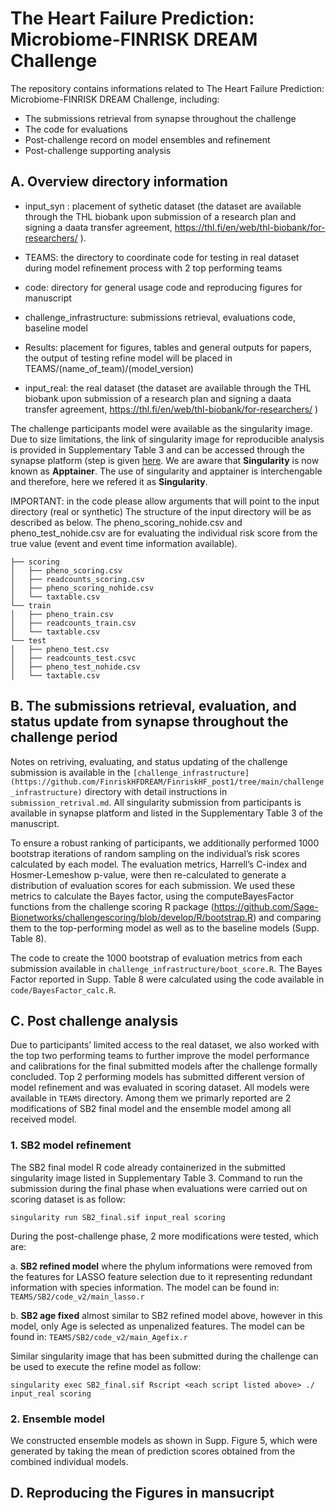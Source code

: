 # The Heart Failure Prediction: Microbiome-FINRISK DREAM Challenge

The repository contains informations related to The Heart Failure Prediction: Microbiome-FINRISK DREAM Challenge, including:
* The submissions retrieval from synapse throughout the challenge
* The code for evaluations
* Post-challenge record on model ensembles and refinement
* Post-challenge supporting analysis

## A. Overview directory information

* input_syn : placement of sythetic dataset (the dataset are available through the THL biobank upon submission of a research plan and signing a daata transfer agreement, https://thl.fi/en/web/thl-biobank/for-researchers/ ).

* TEAMS: the directory to coordinate  code for testing in real dataset during model refinement process with 2 top performing teams

* code: directory for general usage code and reproducing figures for manuscript

* challenge_infrastructure: submissions retrieval, evaluations code, baseline model

* Results: placement for figures, tables and general outputs for papers, the output of testing refine model will be placed in TEAMS/(name_of_team)/(model_version)

* input_real: the real dataset (the dataset are available through the THL biobank upon submission of a research plan and signing a daata transfer agreement, https://thl.fi/en/web/thl-biobank/for-researchers/ )

The challenge participants model were available as the singularity image. Due to size limitations, the link of singularity image for reproducible analysis is provided in Supplementary Table 3 and can be accessed through the synapse platform (step is given [here](https://help.synapse.org/docs/Downloading-Data-Programmatically.2003796248.html). We are aware that **Singularity** is now known as **Apptainer**. The use of singularity and apptainer is interchengable and therefore, here we refered it as **Singularity**.

IMPORTANT: in the code please allow arguments that will point to the input directory (real or synthetic)
The structure of the input directory will be as described as below. The pheno_scoring_nohide.csv and  pheno_test_nohide.csv are for evaluating the individual risk score from the true value (event and event time information available).

```
├── scoring
│   ├── pheno_scoring.csv
│   ├── readcounts_scoring.csv
│   ├── pheno_scoring_nohide.csv
│   └── taxtable.csv
└── train
│   ├── pheno_train.csv
│   ├── readcounts_train.csv
│   └── taxtable.csv
└── test
│   ├── pheno_test.csv
│   ├── readcounts_test.csvc
│   ├── pheno_test_nohide.csv
│   └── taxtable.csv
```

## B. The submissions retrieval, evaluation, and status update from synapse throughout the challenge period

Notes on retriving, evaluating, and status updating of the challenge submission is available in the `[challenge_infrastructure](https://github.com/FinriskHFDREAM/FinriskHF_post1/tree/main/challenge_infrastructure)` directory with detail instructions in `submission_retrival.md`.
All singularity submission from participants is available in synapse platform and listed in the Supplementary Table 3 of the manuscript.

To ensure a robust ranking of participants, we additionally performed 1000 bootstrap iterations of random sampling on the individual’s risk scores calculated by each model. The evaluation metrics, Harrell’s C-index and Hosmer-Lemeshow p-value, were then re-calculated to generate a distribution of evaluation scores for each submission. We used these metrics to calculate the Bayes factor, using the computeBayesFactor functions from the challenge scoring R package (https://github.com/Sage-Bionetworks/challengescoring/blob/develop/R/bootstrap.R) and comparing them to the top-performing model as well as to the baseline models (Supp. Table 8). 

The code to create the 1000 bootstrap of evaluation metrics from each submission available in `challenge_infrastructure/boot_score.R`. 
The Bayes Factor reported in Supp. Table 8 were  calculated using the code available in `code/BayesFactor_calc.R`. 


## C. Post challenge analysis

Due to participants’ limited access to the real dataset, we also worked with the top two performing teams to further improve the model performance and calibrations for the final submitted models after the challenge formally concluded. Top 2 performing models has submitted different version of model refinement and was evaluated in scoring dataset. All models were available in `TEAMS` directory. Among them we primarly reported are 2 modifications of SB2 final model and the ensemble model among all received model. 

### 1. SB2 model refinement

The SB2 final model R code already containerized in the submitted singularity image listed in Supplementary Table 3.
Command to run the submission during the final phase when evaluations were carried out on scoring dataset is as follow:

```
singularity run SB2_final.sif input_real scoring
```
During the post-challenge phase, 2 more modifications were tested, which are:

a. **SB2 refined model** where the phylum informations were removed from the features for LASSO feature selection due to it representing redundant information with species information. The model can be found in: `TEAMS/SB2/code_v2/main_lasso.r`

b. **SB2 age fixed** almost similar to SB2 refined model above, however in this model, only Age is selected as unpenalized features. The model can be found in: `TEAMS/SB2/code_v2/main_Agefix.r`

Similar singularity image that has been submitted during the challenge can be used to execute the refine model as follow:

```
singularity exec SB2_final.sif Rscript <each script listed above> ./ input_real scoring
```

### 2. Ensemble model

We constructed ensemble models  as shown in Supp. Figure 5, which were generated by taking the mean of prediction scores obtained from the combined individual models. 



## D. Reproducing the Figures in mansucript




